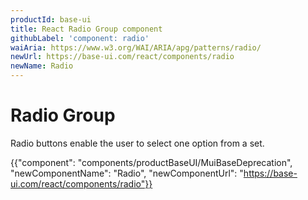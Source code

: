 ```yaml
---
productId: base-ui
title: React Radio Group component
githubLabel: 'component: radio'
waiAria: https://www.w3.org/WAI/ARIA/apg/patterns/radio/
newUrl: https://base-ui.com/react/components/radio
newName: Radio
---
```


# Radio Group

<p class="description">Radio buttons enable the user to select one option from a set.</p>

{{"component": "components/productBaseUI/MuiBaseDeprecation", "newComponentName": "Radio", "newComponentUrl": "https://base-ui.com/react/components/radio"}}
